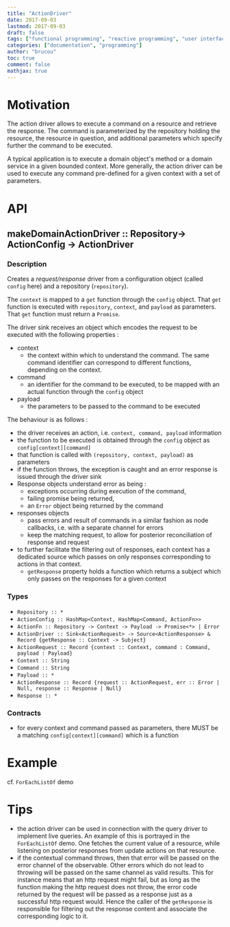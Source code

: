 ```yaml
---
title: "ActionDriver"
date: 2017-09-03
lastmod: 2017-09-03
draft: false
tags: ["functional programming", "reactive programming", "user interface"]
categories: ["documentation", "programming"]
author: "brucou"
toc: true
comment: false
mathjax: true
---
```


# Motivation
The action driver allows to execute a command on a resource and retrieve the response. The command is parameterized by the repository holding the resource, the resource in question, and additional parameters which specify further the command to be executed.

A typical application is to execute a domain object's method or a domain service in a given bounded context. More generally, the action driver can be used to execute any command pre-defined for a given context with a set of parameters.

# API

## makeDomainActionDriver :: Repository-> ActionConfig -> ActionDriver

### Description
Creates a <em>request/response</em> driver from a configuration object (called `config` here) and a repository (`repository`).

The `context` is mapped to a `get` function through the `config` object. That `get` function is executed with `repository`, `context`, and `payload` as parameters.  That `get` function must return a `Promise`. 

The driver sink receives an object which encodes the request to be executed with the following properties :

- context
	- the context within which to understand the command. The same command identifier can correspond to different functions, depending on the context.
- command
	- an identifier for the command to be executed, to be mapped with an actual function through the `config` object
- payload
	- the parameters to be passed to the command to be executed

The behaviour is as follows :

- the driver receives an action, i.e. `context, command, payload` information
- the function to be executed is obtained through the `config` object as `config[context][command]`
- that function is called with `(repository, context, payload)` as parameters
- if the function throws, the exception is caught and an error response is issued through the driver sink
- Response objects understand error as being :
	- exceptions occurring during execution of the command, 
	- failing promise being returned, 
	- an `Error` object being returned by the command
- responses objects 
	- pass errors and result of commands in a similar fashion as node callbacks, i.e. with a separate channel for errors
	- keep the matching request, to allow for posterior reconciliation of response and request
- to further facilitate the filtering out of responses, each context has a dedicated source which passes on only responses corresponding to actions in that context.
	- `getResponse` property holds a function which returns a subject which only passes on the responses for a given context

### Types
- `Repository :: *` 
- `ActionConfig :: HashMap<Context, HashMap<Command, ActionFn>>`
- `ActionFn :: Repository -> Context -> Payload -> Promise<*> | Error`
- `ActionDriver :: Sink<ActionRequest> -> Source<ActionResponse> & Record {getResponse :: Context -> Subject}`
- `ActionRequest :: Record {context :: Context, command : Command, payload : Payload}`
- `Context :: String`
- `Command :: String`
-  `Payload :: *`
- `ActionResponse :: Record {request :: ActionRequest, err :: Error | Null, response :: Response | Null}`
- `Response :: *`

### Contracts
- for every context and command passed as parameters, there MUST be a matching `config[context][command]` which is a function

# Example
cf. `ForEachListOf` demo

# Tips
- the action driver can be used in connection with the query driver to implement live queries. An example of this is portrayed in the `ForEachListOf` demo. One fetches the current value of a resource, while listening on posterior responses from update actions on that resource.
- if the contextual command throws, then that error will be passed on the error channel
  of the observable. Other errors which do not lead to throwing will be passed on the same
  channel as valid results. This for instance means that an http request might fail, but as
  long as the function making the http request does not throw, the error code returned by the
  request will be passed as a response just as a successful http request would. Hence the
  caller of the `getResponse` is responsible for filtering out the response content and
  associate the corresponding logic to it.
